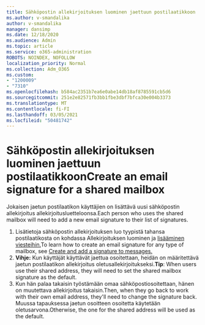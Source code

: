 ```yaml
---
title: Sähköpostin allekirjoituksen luominen jaettuun postilaatikkoon
ms.author: v-smandalika
author: v-smandalika
manager: dansimp
ms.date: 12/18/2020
ms.audience: Admin
ms.topic: article
ms.service: o365-administration
ROBOTS: NOINDEX, NOFOLLOW
localization_priority: Normal
ms.collection: Adm_O365
ms.custom:
- "1200009"
- "7310"
ms.openlocfilehash: b584ac2351b7ea6e0abe14db18af8785591cb5d6
ms.sourcegitcommit: 251e2e82571fb3bb1fbe3dbf7bfca30e004b3373
ms.translationtype: MT
ms.contentlocale: fi-FI
ms.lasthandoff: 03/05/2021
ms.locfileid: "50481742"
---
```

# <a name="create-an-email-signature-for-a-shared-mailbox"></a><span data-ttu-id="c2425-102">Sähköpostin allekirjoituksen luominen jaettuun postilaatikkoon</span><span class="sxs-lookup"><span data-stu-id="c2425-102">Create an email signature for a shared mailbox</span></span>

<span data-ttu-id="c2425-103">Jokaisen jaetun postilaatikon käyttäjien on lisättävä uusi sähköpostin allekirjoitus allekirjoitusluetteloonsa.</span><span class="sxs-lookup"><span data-stu-id="c2425-103">Each person who uses the shared mailbox will need to add a new email signature to their list of signatures.</span></span>

1. <span data-ttu-id="c2425-104">Lisätietoja sähköpostin allekirjoituksen luo tyypistä tahansa postilaatikosta on kohdassa Allekirjoituksen luominen ja [lisääminen viesteihin.](https://support.office.com/article/8ee5d4f4-68fd-464a-a1c1-0e1c80bb27f2)</span><span class="sxs-lookup"><span data-stu-id="c2425-104">To learn how to create an email signature for any type of mailbox, see [Create and add a signature to messages.](https://support.office.com/article/8ee5d4f4-68fd-464a-a1c1-0e1c80bb27f2)</span></span>
2. <span data-ttu-id="c2425-105">**Vihje:** Kun käyttäjät käyttävät jaettua osoitettaan, heidän on määritettävä jaetun postilaatikon allekirjoitus oletusallekirjoitukseksi.</span><span class="sxs-lookup"><span data-stu-id="c2425-105">**Tip**: When users use their shared address, they will need to set the shared mailbox signature as the default.</span></span>
3. <span data-ttu-id="c2425-106">Kun hän palaa takaisin työstämään omaa sähköpostiosoitettaan, hänen on muutettava allekirjoitus takaisin.</span><span class="sxs-lookup"><span data-stu-id="c2425-106">Then, when they go back to work with their own email address, they'll need to change the signature back.</span></span> <span data-ttu-id="c2425-107">Muussa tapauksessa jaetun osoitteen osoitetta käytetään oletusarvona.</span><span class="sxs-lookup"><span data-stu-id="c2425-107">Otherwise, the one for the shared address will be used as the default.</span></span>